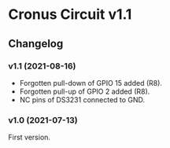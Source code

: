 # Cronus Circuit v1.1

## Changelog

### v1.1 (2021-08-16)

- Forgotten pull-down of GPIO 15 added (R8). 
- Forgotten pull-up of GPIO 2 added (R8).
- NC pins of DS3231 connected to GND.

### v1.0 (2021-07-13)

First version.